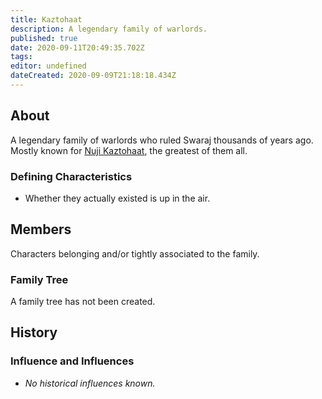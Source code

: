 ```yaml
---
title: Kaztohaat
description: A legendary family of warlords.
published: true
date: 2020-09-11T20:49:35.702Z
tags: 
editor: undefined
dateCreated: 2020-09-09T21:18:18.434Z
---
```


## About

A legendary family of warlords who ruled Swaraj thousands of years ago. Mostly known for [Nuji Kaztohaat](/historical-figures/nuji-kaztohaat), the greatest of them all.

### Defining Characteristics

- Whether they actually existed is up in the air.

## Members

Characters belonging and/or tightly associated to the family.

### Family Tree

A family tree has not been created.

## History

### Influence and Influences

- *No historical influences known.*
